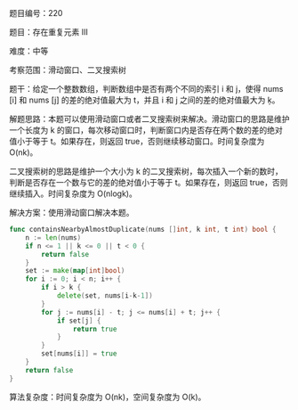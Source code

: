 题目编号：220

题目：存在重复元素 III

难度：中等

考察范围：滑动窗口、二叉搜索树

题干：给定一个整数数组，判断数组中是否有两个不同的索引 i 和 j，使得 nums [i] 和 nums [j] 的差的绝对值最大为 t，并且 i 和 j 之间的差的绝对值最大为 ķ。

解题思路：本题可以使用滑动窗口或者二叉搜索树来解决。滑动窗口的思路是维护一个长度为 k 的窗口，每次移动窗口时，判断窗口内是否存在两个数的差的绝对值小于等于 t。如果存在，则返回 true，否则继续移动窗口。时间复杂度为 O(nk)。

二叉搜索树的思路是维护一个大小为 k 的二叉搜索树，每次插入一个新的数时，判断是否存在一个数与它的差的绝对值小于等于 t。如果存在，则返回 true，否则继续插入。时间复杂度为 O(nlogk)。

解决方案：使用滑动窗口解决本题。

```go
func containsNearbyAlmostDuplicate(nums []int, k int, t int) bool {
    n := len(nums)
    if n <= 1 || k <= 0 || t < 0 {
        return false
    }
    set := make(map[int]bool)
    for i := 0; i < n; i++ {
        if i > k {
            delete(set, nums[i-k-1])
        }
        for j := nums[i] - t; j <= nums[i] + t; j++ {
            if set[j] {
                return true
            }
        }
        set[nums[i]] = true
    }
    return false
}
```

算法复杂度：时间复杂度为 O(nk)，空间复杂度为 O(k)。